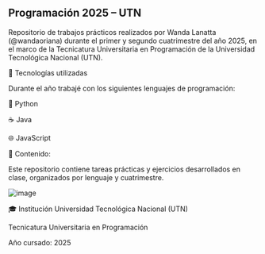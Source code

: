 ## Programación 2025 – UTN

Repositorio de trabajos prácticos realizados por Wanda Lanatta (@wandaoriana) durante el primer y segundo cuatrimestre del año 2025, en el marco de la Tecnicatura Universitaria en Programación de la Universidad Tecnológica Nacional (UTN).

🧠 Tecnologías utilizadas

Durante el año trabajé con los siguientes lenguajes de programación:

🐍 Python

☕ Java

🌐 JavaScript

📂 Contenido:

Este repositorio contiene tareas prácticas y ejercicios desarrollados en clase, organizados por lenguaje y cuatrimestre. 

![image](https://github.com/user-attachments/assets/6398db53-d965-4482-8470-2c8617b4fccf)

🎓 Institución
Universidad Tecnológica Nacional (UTN)

Tecnicatura Universitaria en Programación

Año cursado: 2025
